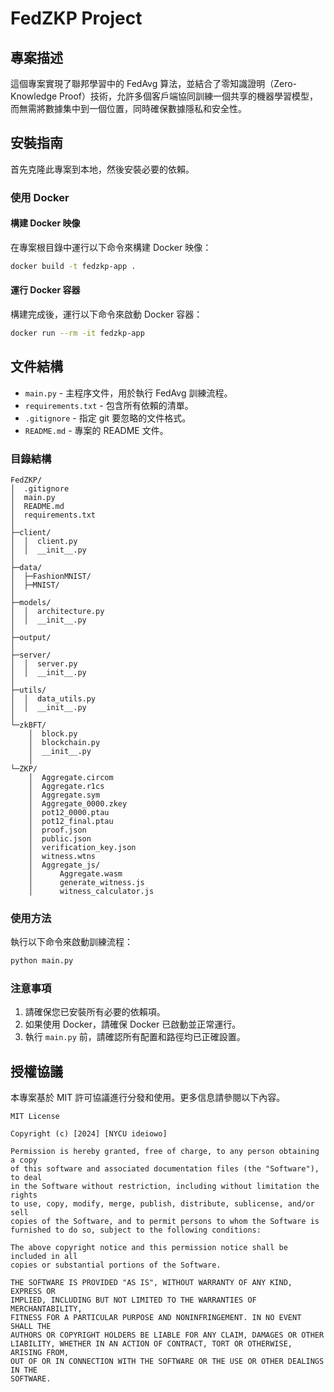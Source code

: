 # FedZKP Project

## 專案描述
這個專案實現了聯邦學習中的 FedAvg 算法，並結合了零知識證明（Zero-Knowledge Proof）技術，允許多個客戶端協同訓練一個共享的機器學習模型，而無需將數據集中到一個位置，同時確保數據隱私和安全性。

## 安裝指南

首先克隆此專案到本地，然後安裝必要的依賴。

### 使用 Docker

#### 構建 Docker 映像

在專案根目錄中運行以下命令來構建 Docker 映像：

```bash
docker build -t fedzkp-app .
```

#### 運行 Docker 容器

構建完成後，運行以下命令來啟動 Docker 容器：

```bash
docker run --rm -it fedzkp-app
```

## 文件結構

- `main.py` - 主程序文件，用於執行 FedAvg 訓練流程。
- `requirements.txt` - 包含所有依賴的清單。
- `.gitignore` - 指定 git 要忽略的文件格式。
- `README.md` - 專案的 README 文件。

### 目錄結構

```
FedZKP/
│  .gitignore
│  main.py
│  README.md
│  requirements.txt
│
├─client/
│  │  client.py
│  │  __init__.py
│
├─data/
│  ├─FashionMNIST/
│  ├─MNIST/
│
├─models/
│  │  architecture.py
│  │  __init__.py
│
├─output/
│
├─server/
│  │  server.py
│  │  __init__.py
│
├─utils/
│  │  data_utils.py
│  │  __init__.py
│
└─zkBFT/
    │  block.py
    │  blockchain.py
    │  __init__.py
    │
└─ZKP/
    │  Aggregate.circom
    │  Aggregate.r1cs
    │  Aggregate.sym
    │  Aggregate_0000.zkey
    │  pot12_0000.ptau
    │  pot12_final.ptau
    │  proof.json
    │  public.json
    │  verification_key.json
    │  witness.wtns
    │  Aggregate_js/
    │      Aggregate.wasm
    │      generate_witness.js
    │      witness_calculator.js
```

### 使用方法

執行以下命令來啟動訓練流程：

```bash
python main.py
```

### 注意事項

1. 請確保您已安裝所有必要的依賴項。
2. 如果使用 Docker，請確保 Docker 已啟動並正常運行。
3. 執行 `main.py` 前，請確認所有配置和路徑均已正確設置。


## 授權協議

本專案基於 MIT 許可協議進行分發和使用。更多信息請參閱以下內容。

```
MIT License

Copyright (c) [2024] [NYCU ideiowo]

Permission is hereby granted, free of charge, to any person obtaining a copy
of this software and associated documentation files (the "Software"), to deal
in the Software without restriction, including without limitation the rights
to use, copy, modify, merge, publish, distribute, sublicense, and/or sell
copies of the Software, and to permit persons to whom the Software is
furnished to do so, subject to the following conditions:

The above copyright notice and this permission notice shall be included in all
copies or substantial portions of the Software.

THE SOFTWARE IS PROVIDED "AS IS", WITHOUT WARRANTY OF ANY KIND, EXPRESS OR
IMPLIED, INCLUDING BUT NOT LIMITED TO THE WARRANTIES OF MERCHANTABILITY,
FITNESS FOR A PARTICULAR PURPOSE AND NONINFRINGEMENT. IN NO EVENT SHALL THE
AUTHORS OR COPYRIGHT HOLDERS BE LIABLE FOR ANY CLAIM, DAMAGES OR OTHER
LIABILITY, WHETHER IN AN ACTION OF CONTRACT, TORT OR OTHERWISE, ARISING FROM,
OUT OF OR IN CONNECTION WITH THE SOFTWARE OR THE USE OR OTHER DEALINGS IN THE
SOFTWARE.
```
